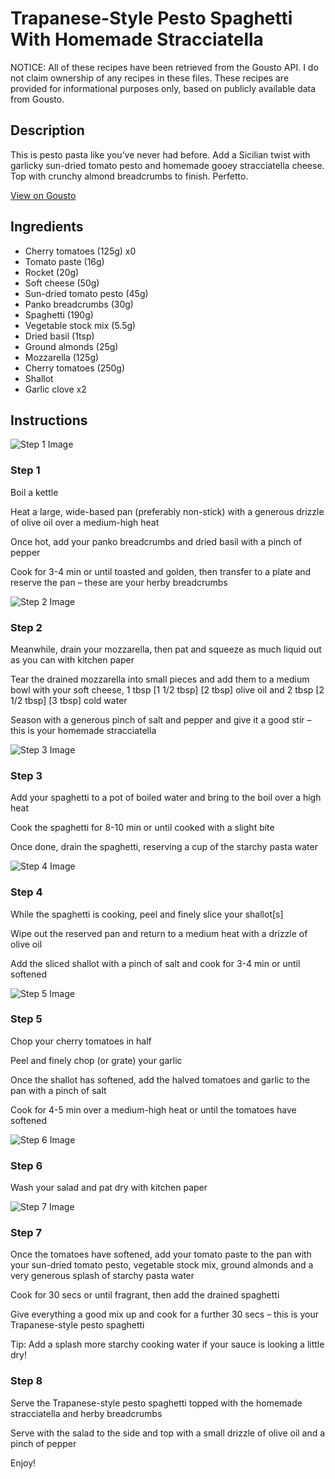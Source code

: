 # Trapanese-Style Pesto Spaghetti With Homemade Stracciatella

NOTICE: All of these recipes have been retrieved from the Gousto API. I do not claim ownership of any recipes in these files. These recipes are provided for informational purposes only, based on publicly available data from Gousto.

## Description

This is pesto pasta like you’ve never had before. Add a Sicilian twist with garlicky sun-dried tomato pesto and homemade gooey stracciatella cheese. Top with crunchy almond breadcrumbs to finish. Perfetto. 

[View on Gousto](https://www.gousto.co.uk/recipes/cookbook/trapanese-pesto-spaghetti-with-homemade-stracciatella)

## Ingredients

- Cherry tomatoes (125g) x0
- Tomato paste (16g)
- Rocket (20g)
- Soft cheese (50g)
- Sun-dried tomato pesto (45g)
- Panko breadcrumbs (30g)
- Spaghetti (190g)
- Vegetable stock mix (5.5g)
- Dried basil (1tsp)
- Ground almonds (25g)
- Mozzarella (125g)
- Cherry tomatoes (250g)
- Shallot
- Garlic clove x2

## Instructions

![Step 1 Image](https://production-media.gousto.co.uk/cms/recipe-step-image/step-1-1697645955446-x200.jpg)

### Step 1

Boil a kettle

Heat a large, wide-based pan (preferably non-stick) with a generous drizzle of olive oil over a medium-high heat

Once hot, add your panko breadcrumbs and dried basil with a pinch of pepper

Cook for 3-4 min or until toasted and golden, then transfer to a plate and reserve the pan – these are your herby breadcrumbs

![Step 2 Image](https://production-media.gousto.co.uk/cms/recipe-step-image/step-2-1697645958730-x200.jpg)

### Step 2

Meanwhile, drain your mozzarella, then pat and squeeze as much liquid out as you can with kitchen paper

Tear the drained mozzarella into small pieces and add them to a medium bowl with your soft cheese, 1 tbsp <span class="text-purple">[1 1/2 tbsp] </span><span class="text-danger">[2 tbsp] </span>olive oil and 2 tbsp <span class="text-purple">[2 1/2 tbsp]</span> <span class="text-danger">[3 tbsp] </span>cold water

Season with a generous pinch of salt and pepper and give it a good stir – this is your homemade stracciatella

![Step 3 Image](https://production-media.gousto.co.uk/cms/recipe-step-image/step-3-1697645962310-x200.jpg)

### Step 3

Add your spaghetti to a pot of boiled water and bring to the boil over a high heat

Cook the spaghetti for 8-10 min or until cooked with a slight bite

Once done, drain the spaghetti, reserving a cup of the starchy pasta water

![Step 4 Image](https://production-media.gousto.co.uk/cms/recipe-step-image/step-4-1697645965336-x200.jpg)

### Step 4

While the spaghetti is cooking, peel and finely slice your shallot[s]

Wipe out the reserved pan and return to a medium heat with a drizzle of olive oil

Add the sliced shallot with a pinch of salt and cook for 3-4 min or until softened

![Step 5 Image](https://production-media.gousto.co.uk/cms/recipe-step-image/step-5-1697645969860-x200.jpg)

### Step 5

Chop your cherry tomatoes in half

Peel and finely chop (or grate) your garlic

Once the shallot has softened, add the halved tomatoes and garlic to the pan with a pinch of salt

Cook for 4-5 min over a medium-high heat or until the tomatoes have softened

![Step 6 Image](https://production-media.gousto.co.uk/cms/recipe-step-image/step-6-1697645973015-x200.jpg)

### Step 6

Wash your salad and pat dry with kitchen paper

![Step 7 Image](https://production-media.gousto.co.uk/cms/recipe-step-image/step-7-1697645977724-x200.jpg)

### Step 7

Once the tomatoes have softened, add your tomato paste to the pan with your sun-dried tomato pesto, vegetable stock mix, ground almonds and a very generous splash of starchy pasta water

Cook for 30 secs or until fragrant, then add the drained spaghetti

Give everything a good mix up and cook for a further 30 secs – this is your Trapanese-style pesto spaghetti

Tip: Add a splash more starchy cooking water if your sauce is looking a little dry!

### Step 8

Serve the Trapanese-style pesto spaghetti topped with the homemade stracciatella and herby breadcrumbs

Serve with the salad to the side and top with a small drizzle of olive oil and a pinch of pepper

Enjoy!

